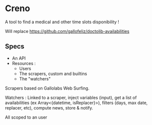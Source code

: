 # Creno
A tool to find a medical and other time slots disponibility !

Will replace https://github.com/gallofeliz/doctolib-availabilities

## Specs
- An API
- Resources :
  - Users
  - The scrapers, custom and builtins
  - The "watchers"

 Scrapers based on Gallolabs Web Surfing.

 Watchers : Linked to a scraper, inject variables (input), get a list of availabilities (ex Array<{datetime, isReplacer}>), filters (days, max date, replacer, etc), compute news, store & notify.

All scoped to an user
